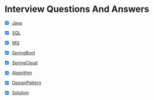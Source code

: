 # Interview Questions And Answers




- [X] [Java](./java/README.md)
- [X] [SQL](./sql/README.md)
- [X] [MQ](./mq/README.md)
- [X] [SpringBoot](./spring-boot/README.md)
- [X] [SpringCloud](./spring-cloud/README.md)


- [X] [Algorithm](./*algorithm/README.md)
- [X] [DesignPattern](./*design-pattern/README.md)
- [X] [Solution](./*solution/README.md)